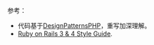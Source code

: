 参考：
* 代码基于[DesignPatternsPHP](https://github.com/domnikl/DesignPatternsPHP)，重写加深理解。
* [Ruby on Rails 3 & 4 Style Guide](https://github.com/bbatsov/rails-style-guide).